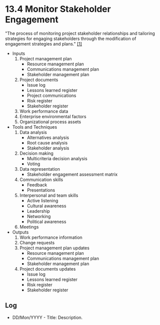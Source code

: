 # 13.4 Monitor Stakeholder Engagement

"The process of monitoring project stakeholder relationships and tailoring
strategies for engaging stakeholders through the modification of engagement
strategies and plans." [[1]](../home.md#references)

- Inputs
  1. Project management plan
     - Resource management plan
     - Communications management plan
     - Stakeholder management plan
  2. Project documents
     - Issue log
     - Lessons learned register
     - Project communications
     - Risk register
     - Stakeholder register
  3. Work performance data
  4. Enterprise environmental factors
  5. Organizational process assets
- Tools and Techniques
  1. Data analysis
     - Alternatives analysis
     - Root cause analysis
     - Stakeholder analysis
  2. Decision making
     - Multicriteria decision analysis
     - Voting
  3. Data representation
     - Stakeholder engagement assessment matrix
  4. Communication skills
     - Feedback
     - Presentations
  5. Interpersonal and team skills
     - Active listening
     - Cultural awareness
     - Leadership
     - Networking
     - Political awareness
  6. Meetings
- Outputs
  1. Work performance information
  2. Change requests
  3. Project management plan updates
     - Resource management plan
     - Communications management plan
     - Stakeholder management plan
  4. Project documents updates
     - Issue log
     - Lessons learned register
     - Risk register
     - Stakeholder register

## Log

- DD/Mon/YYYY - Title: Description.
